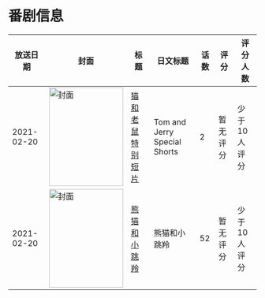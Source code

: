 # 番剧信息

|放送日期|封面|标题|日文标题|话数|评分|评分人数|
|---|---|---|---|---|---|---|
|2021-02-20|<img src="//lain.bgm.tv/pic/cover/c/f7/ae/380068_NZWww.jpg" alt="封面" style="width:150px;height:200px;object-fit:cover;">|[猫和老鼠特别短片](https://bangumi.tv/subject/380068)|Tom and Jerry Special Shorts|2|暂无评分|少于10人评分|
|2021-02-20|<img src="//lain.bgm.tv/pic/cover/c/fe/df/469994_DU86F.jpg" alt="封面" style="width:150px;height:200px;object-fit:cover;">|[熊猫和小跳羚](https://bangumi.tv/subject/469994)|熊猫和小跳羚|52|暂无评分|少于10人评分|
